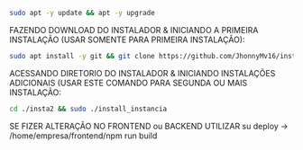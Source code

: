 ```bash
sudo apt -y update && apt -y upgrade
```

FAZENDO DOWNLOAD DO INSTALADOR & INICIANDO A PRIMEIRA INSTALAÇÃO (USAR SOMENTE PARA PRIMEIRA INSTALAÇÃO):

```bash
sudo apt install -y git && git clone https://github.com/JhonnyMv16/insta2.git && sudo chmod -R 777 insta2 && cd insta2 && sudo ./install_primaria
```

ACESSANDO DIRETORIO DO INSTALADOR & INICIANDO INSTALAÇÕES ADICIONAIS (USAR ESTE COMANDO PARA SEGUNDA OU MAIS INSTALAÇÃO:
```bash
cd ./insta2 && sudo ./install_instancia
```

SE FIZER ALTERAÇÃO NO FRONTEND ou BACKEND UTILIZAR
su deploy -> /home/empresa/frontend/npm run build
